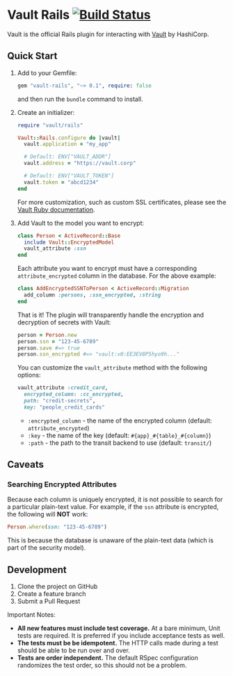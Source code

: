 Vault Rails [![Build Status](https://secure.travis-ci.org/hashicorp/vault-rails.svg?branch=master)](http://travis-ci.org/hashicorp/vault-rails)
===========

Vault is the official Rails plugin for interacting with [Vault](https://vaultproject.io) by HashiCorp.


Quick Start
-----------
1. Add to your Gemfile:

    ```ruby
    gem "vault-rails", "~> 0.1", require: false
    ```

    and then run the `bundle` command to install.

1. Create an initializer:

    ```ruby
    require "vault/rails"

    Vault::Rails.configure do |vault|
      vault.application = "my_app"

      # Default: ENV["VAULT_ADDR"]
      vault.address = "https://vault.corp"

      # Default: ENV["VAULT_TOKEN"]
      vault.token = "abcd1234"
    end
    ```

    For more customization, such as custom SSL certificates, please see the
    [Vault Ruby documentation](https://github.com/hashicorp/vault-ruby).

1. Add Vault to the model you want to encrypt:

    ```ruby
    class Person < ActiveRecord::Base
      include Vault::EncryptedModel
      vault_attribute :ssn
    end
    ```

    Each attribute you want to encrypt must have a corresponding `attribute_encrypted` column in the database. For the above example:


    ```ruby
    class AddEncryptedSSNToPerson < ActiveRecord::Migration
      add_column :persons, :ssn_encrypted, :string
    end
    ```

    That is it! The plugin will transparently handle the encryption and decryption of secrets with Vault:

    ```ruby
    person = Person.new
    person.ssn = "123-45-6789"
    person.save #=> true
    person.ssn_encrypted #=> "vault:v0:EE3EV8P5hyo9h..."
    ```

    You can customize the `vault_attribute` method with the following options:

    ```ruby
    vault_attribute :credit_card,
      encrypted_column: :cc_encrypted,
      path: "credit-secrets",
      key: "people_credit_cards"
    ```

    - `:encrypted_column` - the name of the encrypted column
      (default: `attribute_encrypted`)
    - `:key` - the name of the key
      (default: `#{app}_#{table}_#{column}`)
    - `:path` - the path to the transit backend to use
      (default: `transit/`)

Caveats
-------

### Searching Encrypted Attributes
Because each column is uniquely encrypted, it is not possible to search for a
particular plain-text value. For example, if the `ssn` attribute is encrypted,
the following will **NOT** work:

```ruby
Person.where(ssn: "123-45-6789")
```

This is because the database is unaware of the plain-text data (which is part of
the security model).


Development
-----------
1. Clone the project on GitHub
2. Create a feature branch
3. Submit a Pull Request

Important Notes:

- **All new features must include test coverage.** At a bare minimum, Unit tests are required. It is preferred if you include acceptance tests as well.
- **The tests must be be idempotent.** The HTTP calls made during a test should be able to be run over and over.
- **Tests are order independent.** The default RSpec configuration randomizes the test order, so this should not be a problem.

